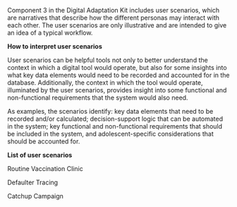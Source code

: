 Component 3 in the Digital Adaptation Kit includes user scenarios, which are narratives that describe how the different personas may interact with each other. The user scenarios are only illustrative and are
intended to give an idea of a typical workflow.

**How to interpret user scenarios**

User scenarios can be helpful tools not only to better understand the context in which a digital tool would operate, but also for some
insights into what key data elements would need to be recorded and accounted for in the database. Additionally, the context in which the
tool would operate, illuminated by the user scenarios, provides insight into some functional and non-functional requirements that the system
would also need.

As examples, the scenarios identify: key data elements that need to be recorded and/or calculated; decision-support logic that can be automated
in the system; key functional and non-functional requirements that should be included in the system, and adolescent-specific considerations
that should be accounted for.

**List of user scenarios**

Routine Vaccination Clinic

Defaulter Tracing

Catchup Campaign